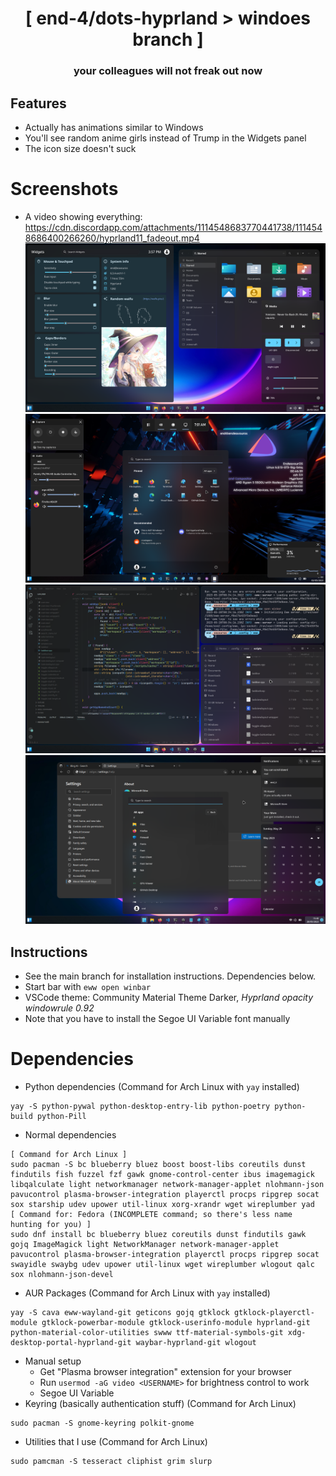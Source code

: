 <div align="center">
    <h1>[ end-4/dots-hyprland > windoes branch ]</h1>
    <h3> your colleagues will not freak out now </h3>
</div>

## Features
 - Actually has animations similar to Windows
 - You'll see random anime girls instead of Trump in the Widgets panel
 - The icon size doesn't suck

 # Screenshots
 - A video showing everything: https://cdn.discordapp.com/attachments/1114548683770441738/1114548686400266260/hyprland11_fadeout.mp4
 ![dots-hyprland](./assets/screenshot6.png)
 ![dots-hyprland](./assets/screenshot3.png)
 ![dots-hyprland](./assets/screenshot5.png)
 ![dots-hyprland](./assets/screenshot4.png)

## Instructions
 - See the main branch for installation instructions. Dependencies below.
 - Start bar with `eww open winbar`
 - VSCode theme: Community Material Theme Darker, _Hyprland opacity windowrule 0.92_
 - Note that you have to install the Segoe UI Variable font manually

# Dependencies
 - Python dependencies (Command for Arch Linux with `yay` installed)
```
yay -S python-pywal python-desktop-entry-lib python-poetry python-build python-Pill
```
 - Normal dependencies
```
[ Command for Arch Linux ]
sudo pacman -S bc blueberry bluez boost boost-libs coreutils dunst findutils fish fuzzel fzf gawk gnome-control-center ibus imagemagick libqalculate light networkmanager network-manager-applet nlohmann-json pavucontrol plasma-browser-integration playerctl procps ripgrep socat sox starship udev upower util-linux xorg-xrandr wget wireplumber yad
[ Command for: Fedora (INCOMPLETE command; so there's less name hunting for you) ]
sudo dnf install bc blueberry bluez coreutils dunst findutils gawk gojq ImageMagick light NetworkManager network-manager-applet pavucontrol plasma-browser-integration playerctl procps ripgrep socat swayidle swaybg udev upower util-linux wget wireplumber wlogout qalc sox nlohmann-json-devel
```
- AUR Packages (Command for Arch Linux with `yay` installed)
```
yay -S cava eww-wayland-git geticons gojq gtklock gtklock-playerctl-module gtklock-powerbar-module gtklock-userinfo-module hyprland-git python-material-color-utilities swww ttf-material-symbols-git xdg-desktop-portal-hyprland-git waybar-hyprland-git wlogout 
```
- Manual setup
   - Get "Plasma browser integration" extension for your browser
   - Run `usermod -aG video <USERNAME>` for brightness control to work
   - Segoe UI Variable
- Keyring (basically authentication stuff) (Command for Arch Linux)
```
sudo pacman -S gnome-keyring polkit-gnome 
```

 - Utilities that I use (Command for Arch Linux)
```
sudo pamcman -S tesseract cliphist grim slurp
```

